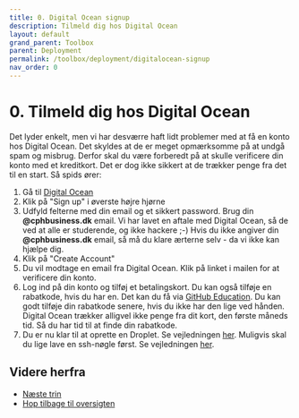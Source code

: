 ```yaml
---
title: 0. Digital Ocean signup
description: Tilmeld dig hos Digital Ocean
layout: default
grand_parent: Toolbox
parent: Deployment
permalink: /toolbox/deployment/digitalocean-signup
nav_order: 0
---
```


# 0. Tilmeld dig hos Digital Ocean

Det lyder enkelt, men vi har desværre haft lidt problemer med at få en konto hos Digital Ocean. Det skyldes at de er meget opmærksomme på at undgå spam og misbrug. Derfor skal du være forberedt på at skulle verificere din konto med et kreditkort. Det er dog ikke sikkert at de trækker penge fra det til en start. Så spids ører:

1. Gå til [Digital Ocean](https://www.digitalocean.com/)
2. Klik på "Sign up" i øverste højre hjørne
3. Udfyld felterne med din email og et sikkert password. Brug din **@cphbusiness.dk** email. Vi har lavet en aftale med Digital Ocean, så de ved at alle er studerende, og ikke hackere ;-) Hvis du ikke angiver din **@cphbusiness.dk** email, så må du klare ærterne selv - da vi ikke kan hjælpe dig.
4. Klik på "Create Account"
5. Du vil modtage en email fra Digital Ocean. Klik på linket i mailen for at verificere din konto.
6. Log ind på din konto og tilføj et betalingskort. Du kan også tilføje en rabatkode, hvis du har en. Det kan du få via [GitHub Education](https://education.github.com/students). Du kan godt tilføje din rabatkode senere, hvis du ikke har den lige ved hånden. Digital Ocean trækker alligvel ikke penge fra dit kort, den første måneds tid. Så du har tid til at finde din rabatkode.
7. Du er nu klar til at oprette en Droplet. Se vejledningen [her](./droplet.md). Muligvis skal du lige lave en ssh-nøgle først. Se vejledningen [her](./sshkeys.md).

## Videre herfra

- [Næste trin](./sshkeys.md)
- [Hop tilbage til oversigten](./README.md)
